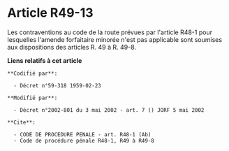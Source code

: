 # Article R49-13

Les contraventions au code de la route prévues par l'article R48-1 pour lesquelles l'amende forfaitaire minorée n'est pas
applicable sont soumises aux dispositions des articles R. 49 à R. 49-8.

**Liens relatifs à cet article**

	**Codifié par**:

	  - Décret n°59-318 1959-02-23

	**Modifié par**:

	  - Décret n°2002-801 du 3 mai 2002 - art. 7 () JORF 5 mai 2002

	**Cite**:

	  - CODE DE PROCEDURE PENALE - art. R48-1 (Ab)
	  - Code de procédure pénale R48-1, R49 à R49-8
